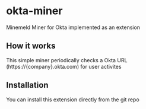 okta-miner
==========

Minemeld Miner for Okta implemented as an extension

How it works
------------

This simple miner periodically checks a Okta URL (https://{company}.okta.com) for user activites

Installation
------------

You can install this extension directly from the git repo
